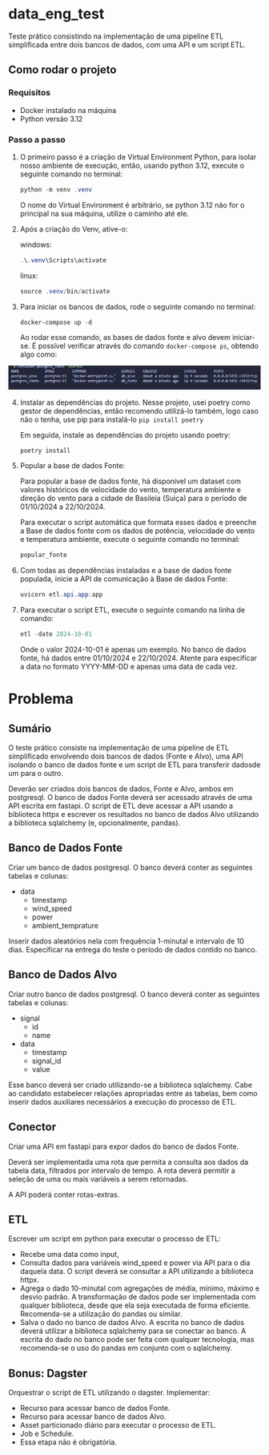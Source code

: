 # data_eng_test

Teste prático consistindo na implementação de uma pipeline ETL simplificada entre dois bancos de dados, com uma API e um script ETL.

## Como rodar o projeto

### Requisitos

* Docker instalado na máquina
* Python versão 3.12

### Passo a passo

1. O primeiro passo é a criação de Virtual Environment Python, para isolar nosso ambiente de execução, então, usando python 3.12, execute o seguinte comando no terminal:

    ```powershell
    python -m venv .venv
    ```

    O nome do Virtual Environment é arbitrário, se python 3.12 não for o principal na sua máquina, utilize o caminho até ele.

2. Após a criação do Venv, ative-o:

    windows:
    ```powershell
    .\.venv\Scripts\activate
    ```
    linux:
    ```powershell
    source .venv/bin/activate
    ```

3. Para iniciar os bancos de dados, rode o seguinte comando no terminal:

    ```powershell
    docker-compose up -d
    ```

    Ao rodar esse comando, as bases de dados fonte e alvo devem iniciar-se. É possível verificar através do comando ```docker-compose ps```, obtendo algo como:

![alt text](docs/image.png)

4. Instalar as dependências do projeto. Nesse projeto, usei poetry como gestor de dependências, então recomendo utilizá-lo também, logo caso não o tenha, use pip para instalá-lo ```pip install poetry```

    Em seguida, instale as dependências do projeto usando poetry:

    ```powershell
    poetry install
    ```

5. Popular a base de dados Fonte:
    
    Para popular a base de dados fonte, há disponível um dataset com valores históricos de velocidade do vento, temperatura ambiente e direção do vento para a cidade de Basileia (Suiça) para o período de 01/10/2024 a 22/10/2024.

    Para executar o script automática que formata esses dados e preenche a Base de dados fonte com os dados de potência, velocidade do vento e temperatura ambiente, execute o seguinte comando no terminal:

    ```powershell
    popular_fonte
    ```

6. Com todas as dependências instaladas e a base de dados fonte populada, inicie a API de comunicação à Base de dados Fonte:

    ```powershell
    uvicorn etl.api.app:app
    ```

6. Para executar o script ETL, execute o seguinte comando na linha de comando:

    ```powershell
    etl -date 2024-10-01
    ```

    Onde o valor 2024-10-01 é apenas um exemplo. No banco de dados fonte, há dados entre 01/10/2024 e 22/10/2024. Atente para especificar a data no formato YYYY-MM-DD e apenas uma data de cada vez.

# Problema

## Sumário

O teste prático consiste na implementação de uma pipeline de ETL simplificado envolvendo dois bancos de dados (Fonte e Alvo), uma API isolando o banco de dados fonte e um script de ETL para transferir dadosde um para o outro.

Deverão ser criados dois bancos de dados, Fonte e Alvo, ambos em postgresql. O banco de dados Fonte deverá ser acessado através de uma API escrita em fastapi. O script de ETL deve acessar a API usando a biblioteca httpx e escrever os resultados no banco de dados Alvo utilizando a biblioteca sqlalchemy (e, opcionalmente, pandas).

## Banco de Dados Fonte

Criar um banco de dados postgresql. O banco deverá conter as seguintes tabelas e colunas:

  * data
    * timestamp
    * wind_speed
    * power
    * ambient_temprature

Inserir dados aleatórios nela com frequência 1-minutal e intervalo de 10 dias. Especificar na entrega do teste o período de dados contido no banco.

## Banco de Dados Alvo

Criar outro banco de dados postgresql. O banco deverá conter as seguintes tabelas e colunas:

  * signal
    * id
    * name
  * data
    * timestamp
    * signal_id
    * value

Esse banco deverá ser criado utilizando-se a biblioteca sqlalchemy. Cabe ao candidato estabelecer relações apropriadas entre as tabelas, bem como inserir dados auxiliares necessários a execução do processo de ETL.

## Conector

Criar uma API em fastapi para expor dados do banco de dados Fonte.

Deverá ser implementada uma rota que permita a consulta aos dados da tabela data, filtrados por intervalo de tempo. A rota deverá permitir a seleção de uma ou mais variáveis a serem retornadas.

A API poderá conter rotas-extras.

## ETL

Escrever um script em python para executar o processo de ETL:

  * Recebe uma data como input,
  * Consulta dados para variáveis wind_speed e power via API para o dia daquela data. O script deverá se consultar a API utilizando a biblioteca httpx.
  * Agrega o dado 10-minutal com agregações de média, mínimo, máximo e desvio padrão. A transformação de dados pode ser implementada com qualquer biblioteca, desde que ela seja executada de forma eficiente. Recomenda-se a utilização do pandas ou similar.
  * Salva o dado no banco de dados Alvo. A escrita no banco de dados deverá utilizar a biblioteca sqlalchemy para se conectar ao banco. A escrita do dado no banco pode ser feita com qualquer tecnologia, mas recomenda-se o uso do pandas em conjunto com o sqlalchemy.

## Bonus: Dagster

Orquestrar o script de ETL utilizando o dagster. Implementar:

  * Recurso para acessar banco de dados Fonte.
  * Recurso para acessar banco de dados Alvo.
  * Asset particionado diário para executar o processo de ETL.
  * Job e Schedule.
  * Essa etapa não é obrigatória.
